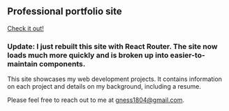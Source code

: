 ## Professional portfolio site

[Check it out!](https://gness1804.github.io/portfolio-site/index.html)

### Update: I just rebuilt this site with React Router. The site now loads much more quickly and is broken up into easier-to-maintain components. 

This site showcases my web development projects. It contains information on each project and details on my background, including a resume.

Please feel free to reach out to me at gness1804@gmail.com.
